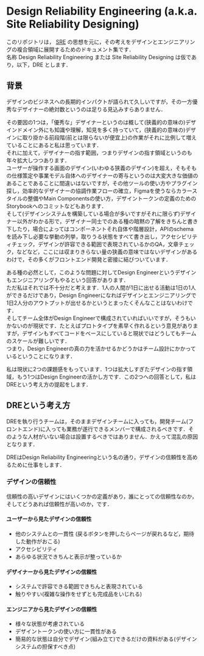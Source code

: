# Design Reliability Engineering (a.k.a. Site Reliability Designing)

このリポジトリは， [SRE](https://sre.google) の思想を元に，その考えをデザインとエンジニアリングの複合領域に展開するためのドキュメント集です．  
名称 Design Reliability Engineering または Site Reliability Designing は仮であり，以下，DRE とします．

## 背景

デザインのビジネスへの長期的インパクトが語られて久しいですが，その一方優秀なデザイナーの絶対数というのは足りる見込みすらありません．

その要因の1つは，「優秀な」デザイナーというのは概して(狭義的の意味の)デザインドメイン外にも知識や理解，知見を多く持っていて，(狭義的の意味の)デザインに取り掛かる前段階(前とは限らないが便宜上)の作業がそれに比例して増えていることにあると私は思っています．  
それに加えて，デザイナーの指す範囲，つまりデザインの指す領域というのも年々拡大しつつあります．  
ユーザーが操作する画面のデザイン(いわゆる狭義のデザイン)を超え，そもそもの仕様策定や事業モデル自体へのデザイナーの寄与というのは大変大きな価値のあることであることに間違いはないですが，その他ツールの使い方やプラグイン探し，効率的なデザイナーの協調作業フローの確立，Figmaを使うならカラースタイルの整備やMain Componentsの使い方，デザイントークンの定義のためのStorybookへのコミットなどもあります．  
そして(デザインシステムを構築している場合が多いですがそれに限らず)デザイナー以外がわかる形で，デザイナー同士でのある種の暗黙の了解をきちんと書き下したり，場合によってはコンポーネントそれ自体や階層設計，APIのschemaを読み下し必要な挙動の列挙，取りうる状態をすべて書き出し，アクセシビリティチェック，デザインが許容できる範囲で表現されているかのQA，文章チェック，などなど，ここには収まりきらない量の狭義の意味ではないデザインがあるわけで，その多くがフロントエンド開発と密接に結びついています．

ある種の必然として，このような問題に対してDesign Engineerというデザインもエンジニアリングもやるという回答があります．  
ただ私はそれでは不十分だと考えます．1人の人間が1日に出せる活動は1日の1人ができるだけであり，Design Engineerになればデザインとエンジニアリングで1日2人分のアウトプットが出せるかというとまったくそんなことはないわけです．  
そしてチーム全体がDesign Engineerで構成されていればいいですが，そうもいかないのが現状です．たとえばプロトタイプを素早く作れるという意見がありますが，デザインもすべてコードをベースにしていると現状ではどうしてもチームのスケールが難しいです．  
つまり，Design Engineerの真の力を活かせるかどうかはチーム設計にかかっているということになります．

私は現状に2つの課題感をもっています．1つは拡大しすぎたデザインの指す領域，もう1つはDesign Engineerの活かし方です．この2つへの回答として，私はDREという考え方の提起をします．

## DREという考え方

DREを執り行うチームは，そのままデザインチームに入っても，開発チーム(フロントエンド)に入っても業務が遂行できるメンバーで構成されるべきです．そのような人材がいない場合は設置するべきではありません．かえって混乱の原因となります．  

DREはDesign Reliability Engineeringという名の通り，デザインの信頼性を高めるために仕事をします．

### デザインの信頼性

信頼性の高いデザインにはいくつかの定義があり，誰にとっての信頼性なのか，そしてどうあれば信頼性が高いのか，です．

#### ユーザーから見たデザインの信頼性

- 他のシステムとの一貫性 (戻るボタンを押したらページが戻れるなど，期待した動作がおこる)
- アクセシビリティ
- あらゆる状況できちんと表示が整っているか

#### デザイナーから見たデザインの信頼性

- システムで許容できる範囲できちんと表現されている
- 触りやすい(複雑な操作をせずとも完成品をいじれる)

#### エンジニアから見たデザインの信頼性

- 様々な状態が考慮されている
- デザイントークンの使い方に一貫性がある
- 簡易的な状態は自分でデザイン(組み立て)できるだけの資料がある(デザインシステムの担保すべき点)